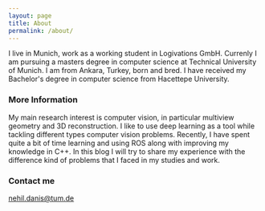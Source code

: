 ```yaml
---
layout: page
title: About
permalink: /about/
---
```


I live in Munich, work as a working student in Logivations GmbH. Currenly I am pursuing a masters degree in computer science at Technical University of Munich.
I am from Ankara, Turkey, born and bred. I have received my Bachelor's degree in computer science from Hacettepe University.

### More Information

My main research interest is computer vision, in particular multiview geometry and 3D reconstruction. I like to use deep learning as a tool while tackling different types computer vision problems. 
Recently, I have spent quite a bit of time learning and using ROS along with improving my knowledge in C++.
In this blog I will try to share my experience with the difference kind of problems that I faced in my studies and work.
 

### Contact me

[nehil.danis@tum.de](mailto:nehildanis@tum.de)
